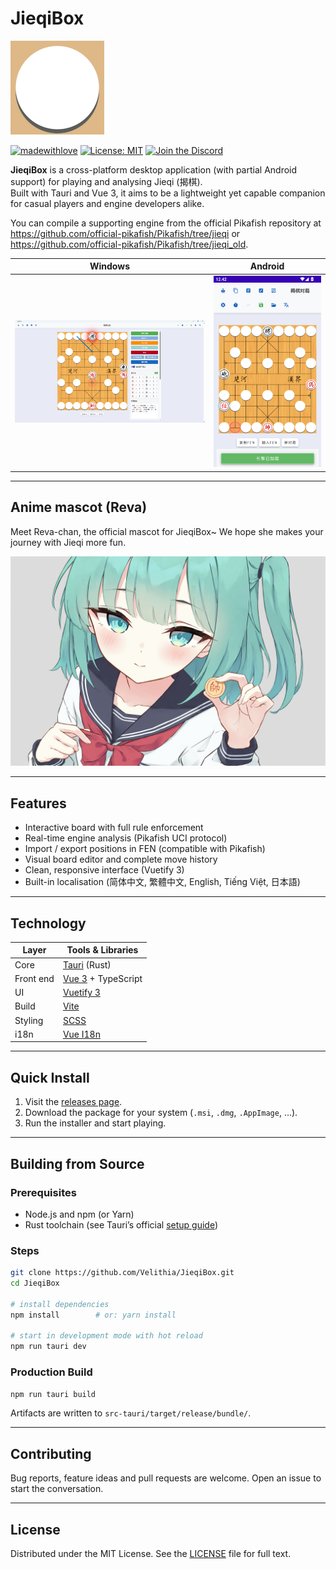 # JieqiBox

![JieqiBox Logo](./wood_yellow_logo.png)

[![madewithlove](https://img.shields.io/badge/made_with-%E2%9D%A4-red?style=for-the-badge&labelColor=orange)](https://github.com/Velithia/JieqiBox/)
[![License: MIT](https://img.shields.io/badge/License-MIT-yellow.svg?style=for-the-badge)](https://opensource.org/licenses/MIT)
[![Join the Discord](https://img.shields.io/discord/1391287860249759827?style=for-the-badge&logo=discord&logoColor=white&color=5865F2)](https://discord.gg/d8HxM5Erad)

**JieqiBox** is a cross-platform desktop application (with partial Android support) for playing and analysing Jieqi (揭棋).  
Built with Tauri and Vue 3, it aims to be a lightweight yet capable companion for casual players and engine developers alike.

You can compile a supporting engine from the official Pikafish repository at <https://github.com/official-pikafish/Pikafish/tree/jieqi> or <https://github.com/official-pikafish/Pikafish/tree/jieqi_old>.

| Windows                                          | Android                                                  |
| ------------------------------------------------ | -------------------------------------------------------- |
| ![JieqiBox Windows Screenshot](./screenshot.png) | ![JieqiBox Android Screenshot](./android_screenshot.png) |
---

## Anime mascot (Reva)
Meet Reva-chan, the official mascot for JieqiBox~ We hope she makes your journey with Jieqi more fun.

![Reva's artwork](./reva.png)

---

## Features

- Interactive board with full rule enforcement
- Real-time engine analysis (Pikafish UCI protocol)
- Import / export positions in FEN (compatible with Pikafish)
- Visual board editor and complete move history
- Clean, responsive interface (Vuetify 3)
- Built-in localisation (简体中文, 繁體中文, English, Tiếng Việt, 日本語)

---

## Technology

| Layer     | Tools & Libraries                         |
| --------- | ----------------------------------------- |
| Core      | [Tauri](https://tauri.app/) (Rust)        |
| Front end | [Vue 3](https://vuejs.org/) + TypeScript  |
| UI        | [Vuetify 3](https://vuetifyjs.com/)       |
| Build     | [Vite](https://vitejs.dev/)               |
| Styling   | [SCSS](https://sass-lang.com/)            |
| i18n      | [Vue I18n](https://vue-i18n.intlify.dev/) |

---

## Quick Install

1. Visit the [releases page](https://github.com/Velithia/JieqiBox/releases).
2. Download the package for your system (`.msi`, `.dmg`, `.AppImage`, ...).
3. Run the installer and start playing.

---

## Building from Source

### Prerequisites

- Node.js and npm (or Yarn)
- Rust toolchain (see Tauri’s official [setup guide](https://tauri.app/v1/guides/getting-started/prerequisites/))

### Steps

```bash
git clone https://github.com/Velithia/JieqiBox.git
cd JieqiBox

# install dependencies
npm install        # or: yarn install

# start in development mode with hot reload
npm run tauri dev
```

### Production Build

```bash
npm run tauri build
```

Artifacts are written to `src-tauri/target/release/bundle/`.

---

## Contributing

Bug reports, feature ideas and pull requests are welcome.
Open an issue to start the conversation.

---

## License

Distributed under the MIT License. See the [LICENSE](./LICENSE) file for full text.
